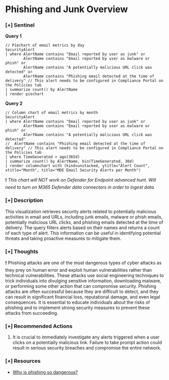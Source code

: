 # Phishing and Junk Overview

### [+] Sentinel 
**Query 1**
```
// Piechart of email metrics by day
SecurityAlert
| where AlertName contains "Email reported by user as junk" or 
        AlertName contains "Email reported by user as malware or phish" or
        AlertName contains "A potentially malicious URL click was detected" or
        AlertName contains "Phishing email detected at the time of delivery" // This alert needs to be configured in Compliance Portal on the Policies tab
| summarize count() by AlertName
| render piechart
```
**Query 2**
```
// Column chart of email metrics by month
SecurityAlert
| where AlertName contains "Email reported by user as junk" or 
        AlertName contains "Email reported by user as malware or phish" or
        AlertName contains "A potentially malicious URL click was detected"
//  AlertName contains "Phishing email detected at the time of delivery" // This alert needs to be configured in Compliance Portal on the Policies tab
| where TimeGenerated > ago(365d)
| summarize count() by AlertName, bin(TimeGenerated, 30d)
| render columnchart with (kind=unstacked, ytitle="Alert Count", xtitle="Month", title="MDE Email Security Alerts per Month")
```
:exclamation: *This chart will NOT work on Defender for Endpoint advanced hunt. Will need to turn on M365 Defender data connectors in order to ingest data.*

### [+] Description 
This visualization retrieves security alerts related to potentially malicious activities in email and URLs, including junk emails, malware or phish emails, potentially malicious URL clicks, and phishing emails detected at the time of delivery. The query filters alerts based on their names and returns a count of each type of alert. This information can be useful in identifying potential threats and taking proactive measures to mitigate them. 

### [+] Thoughts
❗ Phishing attacks are one of the most dangerous types of cyber attacks as they prey on human error and exploit human vulnerabilities rather than technical vulnerabilities. These attacks use social engineering techniques to trick individuals into divulging sensitive information, downloading malware, or performing some other action that can compromise security. Phishing attacks are often successful because they are difficult to detect, and they can result in significant financial loss, reputational damage, and even legal consequences. It is essential to educate individuals about the risks of phishing and to implement strong security measures to prevent these attacks from succeeding.

### [+] Recommended Actions
1. It is crucial to immediately investigate any alerts triggered when a user clicks on a potentially malicious link. Failure to take prompt action could result in serious security breaches and compromise the entire network.

### [+] Resources
- [Why is phishing so dangerous?](https://www.techradar.com/news/what-is-phishing-and-how-dangerous-is-it)


